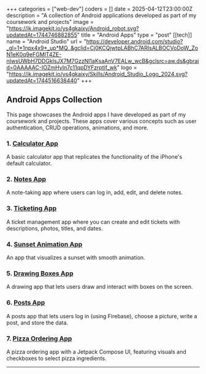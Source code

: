 +++
categories = ["web-dev"]
coders = []
date = 2025-04-12T23:00:00Z
description = "A collection of Android applications developed as part of my coursework and projects"
image = "https://ik.imagekit.io/ys4gkaixy/Android_robot.svg?updatedAt=1744746882855"
title = "Android Apps"
type = "post"
[[tech]]
name = "Android Studio"
url = "https://developer.android.com/studio?_gl=1*1npx4x9*_up*MQ..&gclid=Cj0KCQjwtpLABhC7ARIsALBOCVoDoW_ZoN1eK0q9eFGMlT4ZE-nIwsUWbH7DDGkIsJX7M7GzzNl1aKsaAnV7EALw_wcB&gclsrc=aw.ds&gbraid=0AAAAAC-IOZmHyIn7c11qpDYFzrptif_wk"
logo = "https://ik.imagekit.io/ys4gkaixy/Skills/Android_Studio_Logo_2024.svg?updatedAt=1744516638440"
+++

## Android Apps Collection

This page showcases the Android apps I have developed as part of my coursework and projects. These apps cover various concepts such as user authentication, CRUD operations, animations, and more.

### 1. [Calculator App](android/calculator/)
A basic calculator app that replicates the functionality of the iPhone's default calculator.

### 2. [Notes App](android/notes_app/)
A note-taking app where users can log in, add, edit, and delete notes.

### 3. [Ticketing App](android/ticketing_app/)
A ticket management app where you can create and edit tickets with descriptions, photos, titles, and dates.

### 4. [Sunset Animation App](android/sunset_animation/)
An app that visualizes a sunset with smooth animation.

### 5. [Drawing Boxes App](android/drawing_boxes/)
A drawing app that lets users draw and interact with boxes on the screen.

### 6. [Posts App](android/posts_app/)
A posts app that lets users log in (using Firebase), choose a picture, write a post, and store the data.

### 7. [Pizza Ordering App](android/pizza_ordering_app/)
A pizza ordering app with a Jetpack Compose UI, featuring visuals and checkboxes to select pizza ingredients.

---

